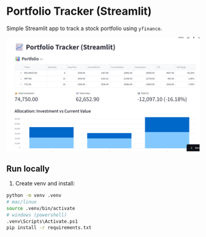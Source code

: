 # Portfolio Tracker (Streamlit)

Simple Streamlit app to track a stock portfolio using `yfinance`.

![Portfolio Tracker](assets/portfolio%20tracker.png) 

## Run locally
1. Create venv and install:
```bash
python -m venv .venv
# mac/linux
source .venv/bin/activate
# windows (powershell)
.venv\Scripts\Activate.ps1
pip install -r requirements.txt


